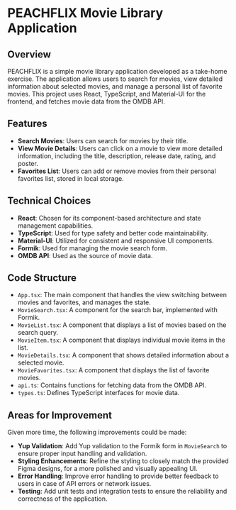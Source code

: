 # PEACHFLIX Movie Library Application

## Overview

PEACHFLIX is a simple movie library application developed as a take-home exercise. The application allows users to search for movies, view detailed information about selected movies, and manage a personal list of favorite movies. This project uses React, TypeScript, and Material-UI for the frontend, and fetches movie data from the OMDB API.

## Features

- **Search Movies**: Users can search for movies by their title.
- **View Movie Details**: Users can click on a movie to view more detailed information, including the title, description, release date, rating, and poster.
- **Favorites List**: Users can add or remove movies from their personal favorites list, stored in local storage.

## Technical Choices

- **React**: Chosen for its component-based architecture and state management capabilities.
- **TypeScript**: Used for type safety and better code maintainability.
- **Material-UI**: Utilized for consistent and responsive UI components.
- **Formik**: Used for managing the movie search form.
- **OMDB API**: Used as the source of movie data.

## Code Structure

- `App.tsx`: The main component that handles the view switching between movies and favorites, and manages the state.
- `MovieSearch.tsx`: A component for the search bar, implemented with Formik.
- `MovieList.tsx`: A component that displays a list of movies based on the search query.
- `MovieItem.tsx`: A component that displays individual movie items in the list.
- `MovieDetails.tsx`: A component that shows detailed information about a selected movie.
- `MovieFavorites.tsx`: A component that displays the list of favorite movies.
- `api.ts`: Contains functions for fetching data from the OMDB API.
- `types.ts`: Defines TypeScript interfaces for movie data.

## Areas for Improvement

Given more time, the following improvements could be made:

- **Yup Validation**: Add Yup validation to the Formik form in `MovieSearch` to ensure proper input handling and validation.
- **Styling Enhancements**: Refine the styling to closely match the provided Figma designs, for a more polished and visually appealing UI.
- **Error Handling**: Improve error handling to provide better feedback to users in case of API errors or network issues.
- **Testing**: Add unit tests and integration tests to ensure the reliability and correctness of the application.
